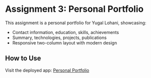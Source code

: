 # Assignment 3: Personal Portfolio

This assignment is a personal portfolio for Yugal Lohani, showcasing:
- Contact information, education, skills, achievements
- Summary, technologies, projects, publications
- Responsive two-column layout with modern design

## How to Use
Visit the deployed app: [Personal Portfolio](https://resume-yugal.vercel.app/)
